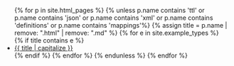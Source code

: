 <ul>
  {% for p in site.html_pages %}
  {% unless p.name contains 'ttl' or p.name contains 'json' or  p.name contains 'xml' or  p.name contains 'definitions' or p.name contains 'mappings'%}
      {% assign title = p.name | remove: ".html" | remove: ".md" %}
      {% for e in site.example_types %}
        {% if title contains e %}
        <li>
           <a href={{ p.path }}>{{ title | capitalize }}</a>
        </li>
        {% endif %}
      {% endfor %}
    {% endunless %}
  {% endfor %}
</ul>
